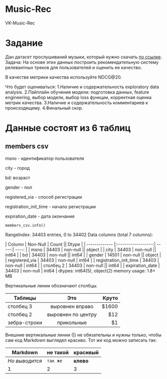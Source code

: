 # Music-Rec
VK-Music-Rec
# Задание
Дан датасет прослушиваний музыки, который нужно скачать [по ссылке](https://www.kaggle.com/competitions/kkbox-music-recommendation-challenge/data).
Задача: 
На основе этих данных построить рекомендательную систему релевантных треков для пользователей и оценить ее качество.

В качестве метрики качества используйте NDCG@20.

Что будет оцениваться:
1.Наличие и содержательность exploratory data analysis.
2.Пайплайн обучения модели: подготовка данных, feature engineering, выбор модели, выбор loss функции, корректная оценка метрик качества.
3.Наличие и содержательность комментариев к происходящему.
4.Финальный скор.


# Данные состоят из 6 таблиц
## members csv

msno - идентификатор пользователя

city - город

bd: возраст

gender - пол

registered_via - способ регистрации

registration_init_time - начало регистрации

expiration_date - дата окончания

```
members_csv.info()
```

RangeIndex: 34403 entries, 0 to 34402
Data columns (total 7 columns):

| Column       | Non-Null                | Count || Dtype |
| ------------- |:------------------:| -----:| ----: |
| msno      | 34403    | non-null || object |
| city     | 34403 |   non-null || int64 |
| bd        | 34403    | non-null || int64 |
| gender     | 14501 |   non-null || object |
| registered_via  | 34403        |    non-null | int64 |
| registration_init_time     | 34403   | non-null | int64 |
| столбец 2     | 34403 |   non-null || int64 |
| expiration_date  | 34403        |    non-null | int64 |
dtypes: int64(5), object(2)
memory usage: 1.8+ MB


Вертикальные линии обозначают столбцы.

| Таблицы       | Это                | Круто |
| ------------- |:------------------:| -----:|
| столбец 3     | выровнен вправо    | $1600 |
| столбец 2     | выровнен по центру |   $12 |
| зебра-строки  | прикольные         |    $1 |

Внешние вертикальные линии (|) не обязательны и нужны только, чтобы сам код Markdown выглядел красиво. Тот же код можно записать так:

Markdown | не такой | красивый
--- | --- | ---
*Но выводится* | `так же` | **клево**
1 | 2 | 3